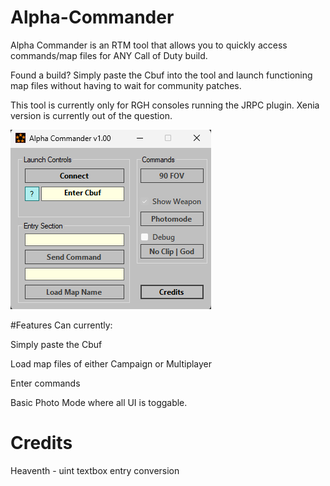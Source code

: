# Alpha-Commander
Alpha Commander is an RTM tool that allows you to quickly access commands/map files for ANY Call of Duty build.

Found a build? Simply paste the Cbuf into the tool and launch functioning map files without having to wait for community patches.

This tool is currently only for RGH consoles running the JRPC plugin. Xenia version is currently out of the question.

![image](etc/v1_00-Image.png)

#Features
Can currently:

Simply paste the Cbuf

Load map files of either Campaign or Multiplayer

Enter commands

Basic Photo Mode where all UI is toggable.

# Credits
Heaventh - uint textbox entry conversion
